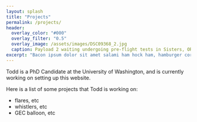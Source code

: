 ```yaml
---
layout: splash
title: "Projects"
permalink: /projects/
header:
  overlay_color: "#000"
  overlay_filter: "0.5"
  overlay_image: /assets/images/DSC09368_2.jpg
  caption: Payload 2 waiting undergoing pre-flight tests in Sisters, OR; September 2019
excerpt: "Bacon ipsum dolor sit amet salami ham hock ham, hamburger corned beef short ribs kielbasa biltong t-bone drumstick tri-tip tail sirloin pork chop."
---
```


Todd is a PhD Candidate at the University of Washington, and is currently working on setting up this website.

Here is a list of some projects that Todd is working on:
- flares, etc
- whistlers, etc
- GEC balloon, etc
